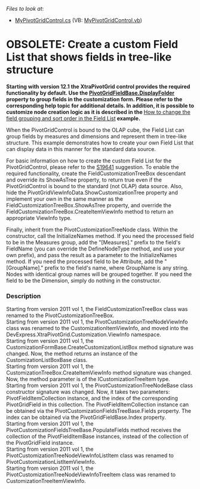 <!-- default file list -->
*Files to look at*:

* [MyPivotGridControl.cs](./CS/Q236810/MyPivotGridControl.cs) (VB: [MyPivotGridControl.vb](./VB/Q236810/MyPivotGridControl.vb))
<!-- default file list end -->
# OBSOLETE: Create a custom Field List that shows fields in tree-like structure


<p><strong>Starting with version 12.1 the XtraPivotGrid control provides the required functionality by default. Use the </strong><a href="http://documentation.devexpress.com/#CoreLibraries/DevExpressXtraPivotGridPivotGridFieldBase_DisplayFoldertopic"><strong><u>PivotGridFieldBase.DisplayFolder</u></strong></a><strong> property to group fields in the customization form. Please refer to the corresponding help topic for additional details.</strong><strong> </strong><strong>In addition, it is possible to customize node creation logic as it is described in the </strong><a href="https://www.devexpress.com/Support/Center/p/E4235">How to change the field grouping and sort order in the Field List</a><strong> </strong><strong>example.</strong></p><p>When the PivotGridControl is bound to the OLAP cube, the Field List can group fields by measures and dimensions and represent them in tree-like structure. This example demonstrates how to create your own Field List that can display data in this manner for the standard data source.</p><p>For basic information on how to create the custom Field List for the PivotGridControl, please refer to the <a href="https://www.devexpress.com/Support/Center/p/S19641">S19641</a> suggestion. To enable the required functionality, create the FieldCustomizationTreeBox descendant and override its ShowAsTree property, to return true even if the PivotGridControl is bound to the standard (not OLAP) data source. Also, hide the PivotGridViewInfoData.ShowCustomizationTree property and implement your own in the same manner as the FieldCustomizationTreeBox.ShowAsTree property, and override the FieldCustomizationTreeBox.CreateItemViewInfo method to return an appropriate ViewInfo type.</p><p>Finally, inherit from the PivotCustomizationTreeNode class. Within the constructor, call the InitializeNames method. If you need the processed field to be in the Measures group, add the "[Measures]." prefix to the field's FieldName (you can override the DefineNodeType method, and use your own prefix), and pass the result as a parameter to the InitializeNames method. If you need the processed field to be Attribute, add the "[GroupName]." prefix to the field's name, where GroupName is any string. Nodes with identical group names will be grouped together. If you need the field to be the Dimension, simply do nothing in the constructor.</p>


<h3>Description</h3>

<p>Starting from version 2011 vol 1, the FieldCustomizationTreeBox class was renamed to the PivotCustomizationTreeBox.<br />
Starting from version 2011 vol 1, the PivotCustomizationTreeNodeViewInfo class was renamed to the CustomizationItemViewInfo, and moved into the DevExpress.XtraPivotGrid.Customization.ViewInfo namespace.<br />
Starting from version 2011 vol 1, the CustomizationFormBase.CreateCustomizationListBox method signature was changed. Now, the method returns an instance of the CustomizationListBoxBase class.<br />
Starting from version 2011 vol 1, the CustomizationTreeBox.CreateItemViewInfo method signature was changed. Now, the method parameter is of the ICustomizationTreeItem type.<br />
Starting from version 2011 vol 1, the PivotCustomizationTreeNodeBase class constructor signature was changed. Now, it takes two parameters: PivotFieldItemCollection instance, and the index of the corresponding PivotGridField in this collection. The PivotFieldItemCollection instance can be obtained via the PivotCustomizationFieldsTreeBase.Fields property. The index can be obtained via the PivotGridFieldBase.Index property.<br />
Starting from version 2011 vol 1, the PivotCustomizationFieldsTreeBase.PopulateFields method receives the collection of the PivotFieldItemBase instances, instead of the collection of the PivotGridField instance.<br />
Starting from version 2011 vol 1, the PivotCustomizationTreeNodeViewInfoListItem class was renamed to PivotCustomizationListItemViewInfo.<br />
Starting from version 2011 vol 1, the PivotCustomizationTreeNodeViewInfoTreeItem class was renamed to CustomizationTreeItemViewInfo.</p>

<br/>


